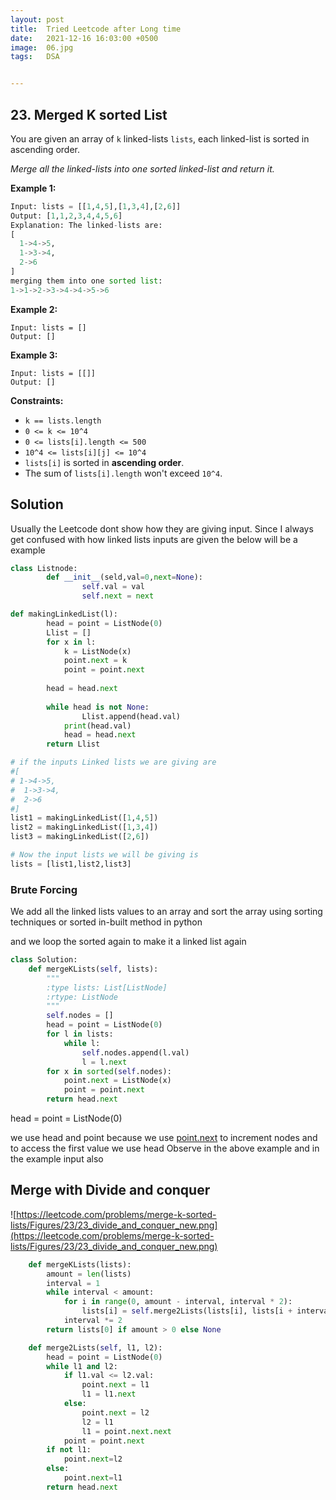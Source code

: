```yaml
---
layout: post
title:  Tried Leetcode after Long time
date:   2021-12-16 16:03:00 +0500
image:  06.jpg
tags:   DSA


---
```


## 23. Merged K sorted List

You are given an array of `k` linked-lists `lists`, each linked-list is sorted in ascending order.

*Merge all the linked-lists into one sorted linked-list and return it.*

**Example 1:**

```python
Input: lists = [[1,4,5],[1,3,4],[2,6]]
Output: [1,1,2,3,4,4,5,6]
Explanation: The linked-lists are:
[
  1->4->5,
  1->3->4,
  2->6
]
merging them into one sorted list:
1->1->2->3->4->4->5->6
```

**Example 2:**

```
Input: lists = []
Output: []
```

**Example 3:**

```
Input: lists = [[]]
Output: []
```

**Constraints:**

- `k == lists.length`
- `0 <= k <= 10^4`
- `0 <= lists[i].length <= 500`
- `10^4 <= lists[i][j] <= 10^4`
- `lists[i]` is sorted in **ascending order**.
- The sum of `lists[i].length` won't exceed `10^4`.

## Solution

Usually the Leetcode dont show how they are giving input. Since I always get confused with how linked lists inputs are given the below will be a example

```python
class Listnode:
		def __init__(seld,val=0,next=None):
				self.val = val
				self.next = next

def makingLinkedList(l):
		head = point = ListNode(0)
		Llist = []
		for x in l:
		    k = ListNode(x)
		    point.next = k
		    point = point.next
		
		head = head.next
		
		while head is not None:
				Llist.append(head.val)
		    print(head.val)
		    head = head.next
		return Llist

# if the inputs Linked lists we are giving are
#[
# 1->4->5,
#  1->3->4,
#  2->6
#]
list1 = makingLinkedList([1,4,5])
list2 = makingLinkedList([1,3,4])
list3 = makingLinkedList([2,6])

# Now the input lists we will be giving is
lists = [list1,list2,list3]
```

### Brute Forcing

We add all the linked lists values to an array and sort the array using sorting techniques or sorted in-built method in python

and we loop the sorted again to make it a linked list again

```python
class Solution:
    def mergeKLists(self, lists):
        """
        :type lists: List[ListNode]
        :rtype: ListNode
        """
        self.nodes = []
        head = point = ListNode(0)
        for l in lists:
            while l:
                self.nodes.append(l.val)
                l = l.next
        for x in sorted(self.nodes):
            point.next = ListNode(x)
            point = point.next
        return head.next
```

head = point = ListNode(0)

we use head and point because we use [point.next](http://point.next) to increment nodes and to access the first value we use head Observe in the above example and in the example input also



## Merge with Divide and conquer

![https://leetcode.com/problems/merge-k-sorted-lists/Figures/23/23_divide_and_conquer_new.png](https://leetcode.com/problems/merge-k-sorted-lists/Figures/23/23_divide_and_conquer_new.png)

```python
    def mergeKLists(lists):
        amount = len(lists)
        interval = 1
        while interval < amount:
            for i in range(0, amount - interval, interval * 2):
                lists[i] = self.merge2Lists(lists[i], lists[i + interval])
            interval *= 2
        return lists[0] if amount > 0 else None

    def merge2Lists(self, l1, l2):
        head = point = ListNode(0)
        while l1 and l2:
            if l1.val <= l2.val:
                point.next = l1
                l1 = l1.next
            else:
                point.next = l2
                l2 = l1
                l1 = point.next.next
            point = point.next
        if not l1:
            point.next=l2
        else:
            point.next=l1
        return head.next
```